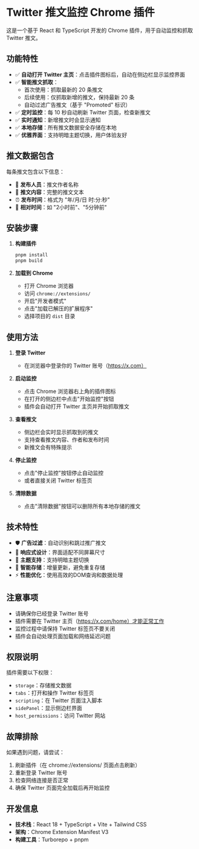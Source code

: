 # Twitter 推文监控 Chrome 插件

这是一个基于 React 和 TypeScript 开发的 Chrome 插件，用于自动监控和抓取 Twitter 推文。

## 功能特性

- ✅ **自动打开 Twitter 主页**：点击插件图标后，自动在侧边栏显示监控界面
- ✅ **智能推文抓取**：
  - 首次使用：抓取最新的 20 条推文
  - 后续使用：仅抓取新增的推文，保持最新 20 条
  - 自动过滤广告推文（基于 "Promoted" 标识）
- ✅ **定时监控**：每 10 秒自动刷新 Twitter 页面，检查新推文
- ✅ **实时通知**：新增推文时会显示通知
- ✅ **本地存储**：所有推文数据安全存储在本地
- ✅ **优雅界面**：支持明暗主题切换，用户体验友好

## 推文数据包含

每条推文包含以下信息：
- 👤 **发布人员**：推文作者名称
- 📝 **推文内容**：完整的推文文本
- ⏰ **发布时间**：格式为 "年/月/日 时:分:秒"
- 🔄 **相对时间**：如 "2小时前"、"5分钟前"

## 安装步骤

1. **构建插件**
   ```bash
   pnpm install
   pnpm build
   ```

2. **加载到 Chrome**
   - 打开 Chrome 浏览器
   - 访问 `chrome://extensions/`
   - 开启"开发者模式"
   - 点击"加载已解压的扩展程序"
   - 选择项目的 `dist` 目录

## 使用方法

1. **登录 Twitter**
   - 在浏览器中登录你的 Twitter 账号（https://x.com）

2. **启动监控**
   - 点击 Chrome 浏览器右上角的插件图标
   - 在打开的侧边栏中点击"开始监控"按钮
   - 插件会自动打开 Twitter 主页并开始抓取推文

3. **查看推文**
   - 侧边栏会实时显示抓取到的推文
   - 支持查看推文内容、作者和发布时间
   - 新推文会有特殊提示

4. **停止监控**
   - 点击"停止监控"按钮停止自动监控
   - 或者直接关闭 Twitter 标签页

5. **清除数据**
   - 点击"清除数据"按钮可以删除所有本地存储的推文

## 技术特性

- 🛡️ **广告过滤**：自动识别和跳过推广推文
- 📱 **响应式设计**：界面适配不同屏幕尺寸
- 🌙 **主题支持**：支持明暗主题切换
- 💾 **智能存储**：增量更新，避免重复存储
- ⚡ **性能优化**：使用高效的DOM查询和数据处理

## 注意事项

- 请确保你已经登录 Twitter 账号
- 插件需要在 Twitter 主页（https://x.com/home）才能正常工作
- 监控过程中请保持 Twitter 标签页不要关闭
- 插件会自动处理页面加载和网络延迟问题

## 权限说明

插件需要以下权限：
- `storage`：存储推文数据
- `tabs`：打开和操作 Twitter 标签页
- `scripting`：在 Twitter 页面注入脚本
- `sidePanel`：显示侧边栏界面
- `host_permissions`：访问 Twitter 网站

## 故障排除

如果遇到问题，请尝试：
1. 刷新插件（在 chrome://extensions/ 页面点击刷新）
2. 重新登录 Twitter 账号
3. 检查网络连接是否正常
4. 确保 Twitter 页面完全加载后再开始监控

## 开发信息

- **技术栈**：React 18 + TypeScript + Vite + Tailwind CSS
- **架构**：Chrome Extension Manifest V3
- **构建工具**：Turborepo + pnpm 